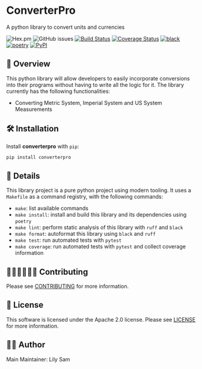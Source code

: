 # ConverterPro
A python library to convert units and currencies

![Hex.pm](https://img.shields.io/hexpm/l/apa?style=flat&color=brightgreen)
![GitHub issues](https://img.shields.io/github/issues/oforiwaasam/converterpro)
[![Build Status](https://img.shields.io/github/actions/workflow/status/oforiwaasam/converterpro/build.yml)](https://github.com/oforiwaasam/converterpro/actions/workflows/build.yml)
[![Coverage Status](https://coveralls.io/repos/github/oforiwaasam/converterpro/badge.svg?branch=main)](https://coveralls.io/github/oforiwaasam/converterpro?branch=main)
[![black](https://img.shields.io/badge/code%20style-black-000000)](https://github.com/psf/black)
[![poetry](https://img.shields.io/badge/packaging-poetry-008adf)](https://python-poetry.org/)
[![PyPI](https://img.shields.io/pypi/v/converterpro)](https://pypi.org/project/converterpro/)


## 🔭 Overview
This python library will allow developers to easily incorporate conversions into their programs without having to write all the logic for it. The library currently has the following functionalities:
- Converting Metric System, Imperial System and US System Measurements

## 🛠️ Installation

Install **converterpro** with `pip`:

```bash
pip install converterpro
```

## 📝 Details
This library project is a pure python project using modern tooling. It uses a `Makefile` as a command registry, with the following commands:
- `make`: list available commands
- `make install`: install and build this library and its dependencies using `poetry`
- `make lint`: perform static analysis of this library with `ruff` and `black`
- `make format`: autoformat this library using `black` and `ruff`
- `make test`: run automated tests with `pytest`
- `make coverage`: run automated tests with `pytest` and collect coverage information

## 👩🏾‍💻👨🏾‍💻 Contributing

Please see [CONTRIBUTING](CONTRIBUTING.md) for more information.

## 🪪 License

This software is licensed under the Apache 2.0 license. Please see [LICENSE](LICENSE) for more information.

## 🙎🏾‍ Author
Main Maintainer: Lily Sam

